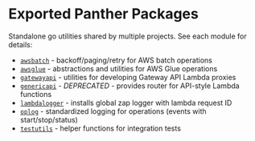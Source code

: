 # Exported Panther Packages
Standalone go utilities shared by multiple projects. See each module for details:

* [`awsbatch`](awsbatch) - backoff/paging/retry for AWS batch operations
* [`awsglue`](awsglue) - abstractions and utilities for AWS Glue operations
* [`gatewayapi`](gatewayapi) - utilities for developing Gateway API Lambda proxies
* [`genericapi`](genericapi) - *DEPRECATED* - provides router for API-style Lambda functions
* [`lambdalogger`](lambdalogger) - installs global zap logger with lambda request ID
* [`oplog`](oplog) - standardized logging for operations (events with start/stop/status)
* [`testutils`](testutils) - helper functions for integration tests
